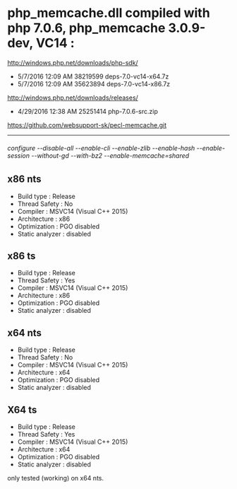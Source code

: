 # php_memcache.dll compiled with php 7.0.6, php_memcache 3.0.9-dev, VC14 :

http://windows.php.net/downloads/php-sdk/
 - 5/7/2016 12:09 AM     38219599 deps-7.0-vc14-x64.7z
 - 5/7/2016 12:09 AM     35623894 deps-7.0-vc14-x86.7z

http://windows.php.net/downloads/releases/
 - 4/29/2016 12:38 AM     25251414 php-7.0.6-src.zip

https://github.com/websupport-sk/pecl-memcache.git

-----

###### configure --disable-all --enable-cli --enable-zlib --enable-hash --enable-session --without-gd --with-bz2 --enable-memcache=shared

## x86 nts
 - Build type       : Release
 - Thread Safety    : No
 - Compiler         : MSVC14 (Visual C++ 2015)
 - Architecture     : x86
 - Optimization     : PGO disabled
 - Static analyzer  : disabled
## x86 ts
 - Build type       : Release
 - Thread Safety    : Yes
 - Compiler         : MSVC14 (Visual C++ 2015)
 - Architecture     : x86
 - Optimization     : PGO disabled
 - Static analyzer  : disabled
## x64 nts
 - Build type       : Release
 - Thread Safety    : No
 - Compiler         : MSVC14 (Visual C++ 2015)
 - Architecture     : x64
 - Optimization     : PGO disabled
 - Static analyzer  : disabled
## X64 ts
 - Build type       : Release
 - Thread Safety    : Yes
 - Compiler         : MSVC14 (Visual C++ 2015)
 - Architecture     : x64
 - Optimization     : PGO disabled
 - Static analyzer  : disabled

only tested (working) on x64 nts.